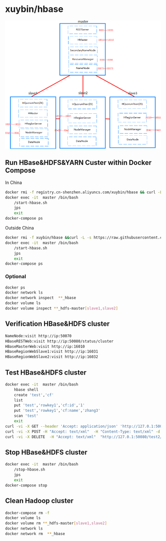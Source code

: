 # xuybin/hbase
![hbase](https://raw.githubusercontent.com/xuybin/hbase/master/hbase.png)
## Run HBase&HDFS&YARN Custer within Docker Compose
In China
```bash
docker rmi -f registry.cn-shenzhen.aliyuncs.com/xuybin/hbase && curl -L -s https://raw.githubusercontent.com/xuybin/hbase/master/docker-compose-aliyun.yml >docker-compose.yml && docker-compose up -d
docker exec -it  master /bin/bash
    /start-hbase.sh
    jps
    exit
docker-compose ps
```
Outside China
```bash
docker rmi -f xuybin/hbase &&curl -L -s https://raw.githubusercontent.com/xuybin/hbase/master/docker-compose.yml >docker-compose.yml && docker-compose up -d
docker exec -it  master /bin/bash
    /start-hbase.sh
    jps
    exit
docker-compose ps
```

### Optional 
```bash
docker ps
docker network ls
docker network inspect  **_hbase
docker volume ls
docker volume inspect **_hdfs-master[slave1,slave2]
```

## Verification HBase&HDFS cluster
```bash
NameNode:visit http://ip:50070
HBaseRESTWeb:visit http://ip:50080/status/cluster
HBaseMasterWeb:visit http://ip:16010
HBaseRegionWebSlave1:visit http://ip:16031
HBaseRegionWebSlave2:visit http://ip:16032
```

## Test HBase&HDFS cluster
```bash
docker exec -it  master /bin/bash
    hbase shell
    create 'test','cf'
    list
    put 'test','rowkey1','cf:id','1'
    put 'test','rowkey1','cf:name','zhang3'
    scan 'test'
    exit
curl -vi -X GET --header 'Accept: application/json' 'http://127.0.1:50080/test/rowkey1'
curl -vi -X POST -H "Accept: text/xml"  -H "Content-Type: text/xml" -d '<?xml version="1.0" encoding="UTF-8"?><TableSchema name="users"><ColumnSchema    name="cf" /></TableSchema>' "http://127.0.1:50080/test2/schema"  
curl -vi -X DELETE  -H "Accept: text/xml"  "http://127.0.1:50080/test2/schema"
```

## Stop HBase&HDFS cluster
```bash
docker exec -it  master /bin/bash
    /stop-hbase.sh
    jps
    exit
docker-compose stop
```

## Clean Hadoop cluster
```bash
docker-compose rm -f
docker volume ls
docker volume rm **_hdfs-master[slave1,slave2]
docker network ls
docker network rm  **_hbase
```
